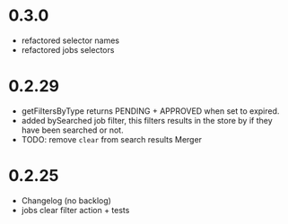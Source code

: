 # 0.3.0

- refactored selector names
- refactored jobs selectors

# 0.2.29

- getFiltersByType returns PENDING + APPROVED when set to expired.
- added bySearched job filter, this filters results in the store by if they have been searched or not.
- TODO: remove `clear` from search results Merger

# 0.2.25

- Changelog (no backlog)
- jobs clear filter action + tests
